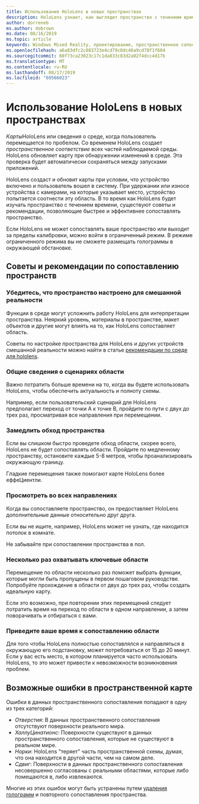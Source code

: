 ```yaml
---
title: Использование HoloLens в новых пространствах
description: HoloLens узнает, как выглядит пространство с течением времени. Пользователи могут упростить этот процесс, переместив HoloLens определенным образом через пространство.
author: dorreneb
ms.author: dobrown
ms.date: 08/16/2019
ms.topic: article
keywords: Windows Mixed Reality, проектирование, пространственное сопоставление, HoloLens, реконструкция поверхностей, сетка, отслеживание головок, сопоставление
ms.openlocfilehash: a6a83dfc2c883723e4cd79c0dc46a9cd78f1f604
ms.sourcegitcommit: 60f73ca23023c17c1da833c83d2a02f4dcc4d17b
ms.translationtype: MT
ms.contentlocale: ru-RU
ms.lasthandoff: 08/17/2019
ms.locfileid: "69566023"
---
```

# <a name="use-hololens-in-new-spaces"></a>Использование HoloLens в новых пространствах

*Карты*HoloLens или сведения о среде, когда пользователь перемещается по пробелом. Со временем HoloLens создает *пространственное соответствие* всех частей наблюдаемой среды. HoloLens обновляет карту при обнаружении изменений в среде. Эта проверка будет автоматически сохраняться между запусками приложений.

HoloLens создаст и обновит карты при условии, что устройство включено и пользователь вошел в систему. При удержании или износе устройства с камерами, на которые указывает место, устройство попытается соотнести эту область. В то время как HoloLens будет изучать пространство с течением времени, существуют советы и рекомендации, позволяющие быстрее и эффективнее сопоставлять пространство. 

Если HoloLens не может сопоставлять ваше пространство или выходит за пределы калибровки, можно войти в ограниченный режим. В режиме ограниченного режима вы не сможете размещать голограммы в окружающей обстановке.

## <a name="tips-and-tricks-for-mapping-spaces"></a>Советы и рекомендации по сопоставлению пространств

### <a name="make-sure-the-space-is-set-up-for-mixed-reality"></a>Убедитесь, что пространство настроено для смешанной реальности

Функции в среде могут усложнить работу HoloLens для интерпретации пространства. Неяркий уровень, материалы в пространстве, макет объектов и другие могут влиять на то, как HoloLens сопоставляет область.

Советы по настройке пространства для HoloLens и других устройств смешанной реальности можно найти в статье [рекомендации по среде для hololens](environment-considerations-for-hololens.md).

### <a name="understand-the-scenarios-for-the-area"></a>Общие сведения о сценариях области

Важно потратить больше времени на то, когда вы будете использовать HoloLens, чтобы обеспечить актуальность и полноту схемы. 

Например, если пользовательский сценарий для HoloLens предполагает переход от точки A к точке B, пройдите по пути с двух до трех раз, просматривая все направления при перемещении. 

### <a name="walk-slowly-around-the-space"></a>Замедлить обход пространства

Если вы слишком быстро проведете обход области, скорее всего, HoloLens не будет сопоставлять области. Пройдите по медленному пространству, остановите каждые 5-8 метров, чтобы проанализировать окружающую границу.

Гладкие перемещения также помогают карте HoloLens более еффеЦиентли.

### <a name="look-in-all-directions"></a>Просмотреть во всех направлениях

Когда вы сопоставляете пространство, он предоставляет HoloLens дополнительные данные относительно друг друга. 

Если вы не ищите, например, HoloLens может не узнать, где находится потолок в комнате. 

Не забывайте при сопоставлении пространства в пол.

### <a name="cover-key-areas-multiple-times"></a>Несколько раз охватывать ключевые области

Перемещение по области несколько раз поможет выбрать функции, которые могли быть пропущены в первом пошаговом руководстве. Попробуйте прохождение в области от двух до трех раз, чтобы создать идеальную карту.

Если это возможно, при повторении этих перемещений следует потратить время на переход по области в одном направлении, а затем поворачивать и отбираться с вами.

### <a name="take-your-time-mapping-the-area"></a>Приведите ваше время к сопоставлению области

Для того чтобы HoloLens полностью сопоставлялся и направляться в окружающую его подстановку, может потребоваться от 15 до 20 минут. Если у вас есть место, в котором планируется часто использовать HoloLens, то это может привести к невозможности возникновения проблем. 

## <a name="possible-errors-in-the-spatial-map"></a>Возможные ошибки в пространственной карте

Ошибки в данных пространственного сопоставления попадают в одну из трех категорий:

* *Отверстия*: В данных пространственного сопоставления отсутствуют поверхности реального мира.
* *ХаллуЦинатионс*: Поверхности существуют в данных пространственного сопоставления, которые не существуют в реальном мире.
* *Норки*: HoloLens "теряет" часть пространственной схемы, думая, что она находится в другой части, чем на самом деле.
* *Сдвиг*: Поверхности в данных пространственного сопоставления несовершенно согласованы с реальными областями, которые либо помещаются в, либо извлекаются.

Многие из этих ошибок могут быть устранены путем [удаления голограмм](environment-considerations-for-hololens.md) и повторного сопоставления пространства.